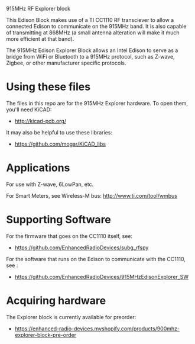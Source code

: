 915MHz RF Explorer block

This Edison Block makes use of a TI CC1110 RF transciever to allow a connected Edison to communicate on the 915MHz band. It is also capable of transmitting at 868MHz (a small antenna alteration will make it much more efficient at that band).

The 915MHz Edison Explorer Block allows an Intel Edison to serve as a bridge from WiFi or Bluetooth to a 915MHz protocol, such as Z-wave, Zigbee, or other manufacturer specific protocols.

# Using these files

The files in this repo are for the 915MHz Explorer hardware. To open them, you'll need KiCAD:

- http://kicad-pcb.org/

It may also be helpful to use these libraries:

- https://github.com/mogar/KiCAD_libs

# Applications

For use with Z-wave, 6LowPan, etc.

For Smart Meters, see Wireless-M bus: http://www.ti.com/tool/wmbus


# Supporting Software

For the firmware that goes on the CC1110 itself, see:

- https://github.com/EnhancedRadioDevices/subg_rfspy

For the software that runs on the Edison to communicate with the CC1110, see :

- https://github.com/EnhancedRadioDevices/915MHzEdisonExplorer_SW

# Acquiring hardware

The Explorer block is currently available for preorder:

- https://enhanced-radio-devices.myshopify.com/products/900mhz-explorer-block-pre-order
